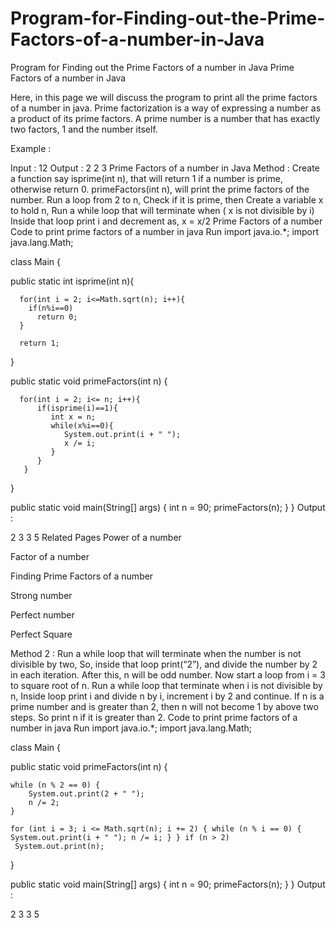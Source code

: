 # Program-for-Finding-out-the-Prime-Factors-of-a-number-in-Java

Program for Finding out the Prime Factors of a number in Java
Prime Factors of a number in Java
 

Here, in this page we will discuss the program to print all the prime factors of a number in java. Prime factorization is a way of expressing a number as a product of its prime factors. A prime number is a number that has exactly two factors, 1 and the number itself.

Example :

Input : 12
Output : 2 2 3
Prime Factors of a number in Java
Method  :
Create a function say isprime(int n), that will return 1 if a number is prime, otherwise return 0.
primeFactors(int n), will print the prime factors of the number.
Run a loop from 2 to n,
Check if it is prime, then
Create a variable x to hold n,
Run a while loop that will terminate when ( x is not divisible by i)
Inside that loop print i and decrement as, x = x/2
Prime Factors of a number
Code to print prime factors of a number in java
Run
import java.io.*;
import java.lang.Math;

class Main {

   public static int isprime(int n){

      for(int i = 2; i<=Math.sqrt(n); i++){
        if(n%i==0)
          return 0;
      }

      return 1;
   }

   public static void primeFactors(int n)
   {

      for(int i = 2; i<= n; i++){
          if(isprime(i)==1){
             int x = n;
             while(x%i==0){
                System.out.print(i + " ");
                x /= i;
             }
          }
       }

   }

   public static void main(String[] args)
   {
       int n = 90;
       primeFactors(n);
   }
}
Output :

2 3 3 5
Related Pages
Power of a number

Factor of a number

Finding Prime Factors of a number

Strong number

Perfect number

Perfect Square

Method  2 :
Run a while loop that will terminate when the number is not divisible by two,
So, inside that loop print(“2”), and divide the number by 2 in each iteration.
After this, n will be odd number. Now start a loop from i = 3 to square root of n.
Run a while loop that terminate when  i is not divisible by n,
Inside loop print i and divide n by i, increment i by 2 and continue.
If n is a prime number and is greater than 2, then n will not become 1 by above two steps.
So print n if it is greater than 2.
Code to print prime factors of a number in java
Run
import java.io.*;
import java.lang.Math;

class Main {

  public static void primeFactors(int n)
  {

    while (n % 2 == 0) {
        System.out.print(2 + " ");
        n /= 2;
    }

    for (int i = 3; i <= Math.sqrt(n); i += 2) { while (n % i == 0) { System.out.print(i + " "); n /= i; } } if (n > 2)
     System.out.print(n);
  }

  public static void main(String[] args)
  {
    int n = 90;
    primeFactors(n);
  }
}
Output :

2 3 3 5
